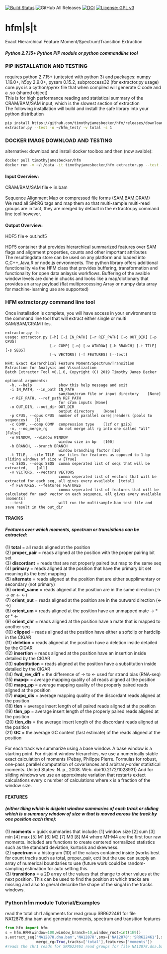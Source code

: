[![Build Status](https://api.travis-ci.org/timothyjamesbecker/hfm.svg)](https://travis-ci.com/timothyjamesbecker/hfm) ![GitHub All Releases](https://img.shields.io/github/downloads/timothyjamesbecker/hfm/total.svg) [![DOI](https://zenodo.org/badge/192426986.svg)](https://zenodo.org/badge/latestdoi/192426986) [![License: GPL v3](https://img.shields.io/badge/License-GPLv3-blue.svg)](https://www.gnu.org/licenses/gpl-3.0)
# hfm|s|t
Exact Hierarchical Feature Moment/Spectrum/Transition Extraction<br>

##### Python 2.7.15+ Python PIP module or python commandline tool

### PIP INSTALLATION AND TESTING
requires python 2.7.15+ (untested with python 3) and packages: numpy 1.16.0+, h5py 2.9.0+, pysam 0.15.2, subproccess32 (for extractor.py usage)<br>
core.pyx is a cython/pyrex file that when compiled will generate C code and a .so (shared object)<br>
This is for high performance reading and statistical summary of the CRAM/BAM/SAM input, which is the slowest section of extraction<br>
The following installation will build and install the safe library into your python distribution<br>

```bash
pip install https://github.com/timothyjamesbecker/hfm/releases/download/0.1.0/hfm-0.1.0.tar.gz
extractor.py --test -o ~/hfm_test/ -v total -s 1

```
### DOCKER IMAGE DOWNLOAD AND TESTING
alternative: download and install docker toolbox and then (now avaible):
```bash
docker pull timothyjamesbecker/hfm
docker run -v ~/:/data -it timothyjamesbecker/hfm extractor.py --test -o /data/hfm_test/ -v total -s 1
```

#### Input Overview:
CRAM/BAM/SAM file=> in.bam<br><br>
Sequence Alignment Map or compressed file forms (SAM,BAM,CRAM)<br>
We read all SM:RG tags and map them so that multi-sample multi-read groups are in tact, they are merged by default in the extractor.py command line tool however.
#### Output Overview:
HDF5 file=> out.hdf5<br><br>
HDF5 container that provides hierarchical summarized features over SAM flags and alignment properties, counts and other important attributes<br> The resultingdata store can be used on any platform and loaded into C,C++,Java,R or node.js envronments.
The python library offers additional functionality via the HFM class that provides buffering, transformation and functionality for open data anlaysis workflows. Buffering of the avaible window levels are done in chucks and looks like a map/dictionary that provides an array payload (flat multiprocessing Array or numpy data array for machine-learning use are supported)<br>


### HFM extractor.py command line tool
Once installation is complete, you will have access in your environment to the command line tool that will extract either single or multi SAM/BAM/CRAM files.
```
extractor.py -h
usage: extractor.py [-h] [-i IN_PATH] [-r REF_PATH] [-o OUT_DIR] [-p CPUS]
                    [-c COMP] [-n] [-w WINDOW] [-b BRANCH] [-t TILE] [-s SEQS]
                    [-v VECTORS] [-f FEATURES] [--test]

HFM: Exact Hierarchical Feature Moment/Spectrum/Transition
Extraction for Analysis and Visualization
Batch Extractor Tool v0.1.0, Copyright (C) 2019 Timothy James Becker

optional arguments:
  -h, --help            show this help message and exit
  -i IN_PATH, --in_path IN_PATH
                        sam/bam/cram file or input directory	[None]
  -r REF_PATH, --ref_path REF_PATH
                        for cram inputs	[None]
  -o OUT_DIR, --out_dir OUT_DIR
                        output directory	[None]
  -p CPUS, --cpus CPUS  number of parallel core||readers (pools to sequences)	[1]
  -c COMP, --comp COMP  compression type	[lzf or gzip]
  -n, --no_merge_rg     do not merge all rg into one called "all"	[False]
  -w WINDOW, --window WINDOW
                        window size in bp	[100]
  -b BRANCH, --branch BRANCH
                        window branching factor	[10]
  -t TILE, --tile TILE  use tiles for features as opposed to 1-bp sliding windows of size w	[True]
  -s SEQS, --seqs SEQS  comma seperated list of seqs that will be extracted, 	[all]
  -v VECTORS, --vectors VECTORS
                        comma seperated list of vectors that will be extracted for each seq, all gives every available	[total]
  -f FEATURES, --features FEATURES
                        comma seperated list of features that will be calculated for each vector on each sequence, all gives every available	[moments]
  --test                will run the multisample.bam test file and save result in the out_dir

```

#### TRACKS
##### Features over which moments, spectrum or transistions can be extracted:<br>
(1) <b>total</b> = all reads aligned at the position<br>
(2) <b>proper_pair</b> = reads aligned at the position with the proper pairing bit set<br>
(3) <b>discordant</b> = reads that are not properly paired but map to the same seq<br>
(4) <b>primary</b> = reads aligned at the position that have the primary bit set meaning its the best mapping<br>
(5) <b>alternate</b> = reads aligned at the position that are either supplimentary or secondary (not primary)<br>
(6) <b>orient_same</b> = reads aligned at the position are in the same direction (-> -> or <- <-)<br>
(7) <b>orient_out</b> = reads aligned at the position are in the outward direction (<- ->) <br>
(8) <b>orient_um</b> = reads aligned at the position have an unmapped mate -> * or * <-<br>
(9) <b>orient_chr</b> = reads aligned at the position have a mate that is mapped to another seq<br>
(10) <b>clipped</b> = reads aligned at the position have either a softclip or hardclip in the CIGAR<br>
(11) <b>deletion</b> = reads aligned at the position have a deletion inside detailed by the CIGAR<br>
(12) <b>insertion</b> = reads aligned at the position have an insertion inside detailed by the CIGAR<br>
(13) <b>substitution</b> = reads aligned at the position have a substitution inside detailed by the CIGAR<br>
(14) <b>fwd_rev_diff</b> = the difference of -> to <- used for strand bias (RNA-seq)<br>
(15) <b>mapq></b> = average mapping quality of all reads aligned at the position<br>
(16) <b>mapq_pp</b> = average mapping quality of the properly paired reads aligned at the position<br>
(17) <b>mapq_dis</b> = average mapping quality of the discordant reads aligned at the position<br>
(18) <b>tlen</b> = average insert length of all paired reads aligned at the position<br>
(19) <b>tlen_pp</b> = average insert length of the properly paired reads aligned at the position<br>
(20) <b>tlen_dis</b> = the average insert length of the discordant reads aligned at the position<br>
(21) <b>GC</b> = the average GC content (fast estimate) of the reads aligned at the position<br>
<br>
For each track we summarize using a base window. A base window is a starting point.  For disjoint window hierarchies, we use a numerically stable exact calculation of moments (Pebay, Philippe Pierre. Formulas for robust, one-pass parallel computation of covariances and arbitrary-order statistical moments. United States: N. p., 2008. Web. doi:10.2172/1028931) And for sliding windows we use an approximate variation that restarts extact calculations every x number of calculations where x is a fraction of the window size.
#### FEATURES 
##### (either tiling which is disjoint window summaries of each track or sliding which is a summary window of size w that is moved across the track by one position each time):
(1) <b>moments</b> = quick summaries that include: [1] window size [2] sum [3] min [4] max [5] M1 [6] M2 [7] M3 [8] M4 where M1-M4 are the first four raw moments. included are functions to create centered normalized statistics such as the standard deviation, kurtosis and skewness.<br>
(2) <b>spectrum</b> = a histogram (1D) of the values contained inside (works best for count tracks such as total, proper_pair, ect) but the use can supply an array of numerical boundaries to use (future work could be random-sampling estimation for auto setting this.<br>
(3) <b>transitions</b> = a 2D array of the values that change to other values at the next position.  This can be used to find the position at which tracks are missing and also to gneral describe the shape of the singal in the tracks windows.<br>

### Python hfm module Tutorial/Examples
read the total chr1 alignments for read group SRR622461 for file NA12878.dna.bam and generate moments, spectrum and transition features
```python
from hfm import hfm
s = hfm.HFM(window=100,window_branch=10,window_root=int(1E9))
s.extract_seq('NA12878.dna.bam','NA12878',sms={'NA12878':'SRR622461'},seq={'chr1':249250621},
              merge_rg=True,tracks=['total'],features=['moments'])
#reads the chr1 reads for SRR622461 read groups for file NA12878.dna.bam
```
